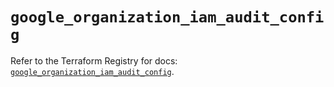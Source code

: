 # `google_organization_iam_audit_config`

Refer to the Terraform Registry for docs: [`google_organization_iam_audit_config`](https://registry.terraform.io/providers/hashicorp/google-beta/5.18.0/docs/resources/google_organization_iam_audit_config).
